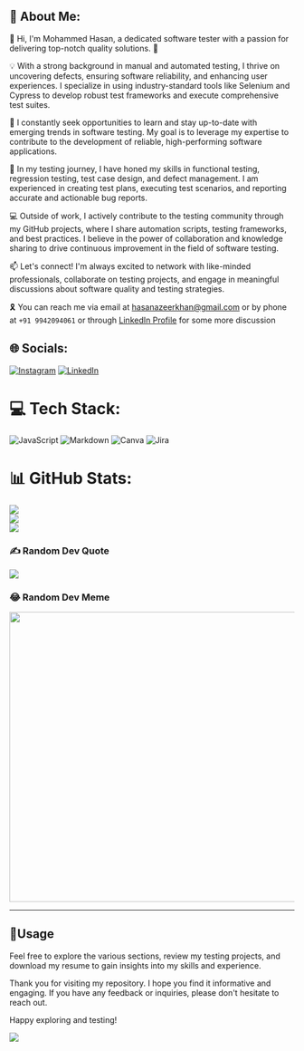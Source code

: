 ## 💫 About Me:

👋 Hi, I'm Mohammed Hasan, a dedicated software tester with a passion for delivering top-notch quality solutions. 🚀

💡 With a strong background in manual and automated testing, I thrive on uncovering defects, ensuring software reliability, and enhancing user experiences. I specialize in using industry-standard tools like Selenium and Cypress to develop robust test frameworks and execute comprehensive test suites.

🌱 I constantly seek opportunities to learn and stay up-to-date with emerging trends in software testing. My goal is to leverage my expertise to contribute to the development of reliable, high-performing software applications.

🔬 In my testing journey, I have honed my skills in functional testing, regression testing, test case design, and defect management. I am experienced in creating test plans, executing test scenarios, and reporting accurate and actionable bug reports.

💻 Outside of work, I actively contribute to the testing community through my GitHub projects, where I share automation scripts, testing frameworks, and best practices. I believe in the power of collaboration and knowledge sharing to drive continuous improvement in the field of software testing.

📫 Let's connect! I'm always excited to network with like-minded professionals, collaborate on testing projects, and engage in meaningful discussions about software quality and testing strategies.

🎗️ You can reach me via email at hasanazeerkhan@gmail.com or by phone at `+91 9942094061` or through [LinkedIn Profile](https://www.linkedin.com/in/hasanazeerkhan/) for some more discussion


## 🌐 Socials:
[![Instagram](https://img.shields.io/badge/Instagram-%23E4405F.svg?logo=Instagram&logoColor=white)](https://instagram.com/imnot_hasan) [![LinkedIn](https://img.shields.io/badge/LinkedIn-%230077B5.svg?logo=linkedin&logoColor=white)](https://linkedin.com/in/hasannazeer) 

# 💻 Tech Stack:
![JavaScript](https://img.shields.io/badge/javascript-%23323330.svg?style=plastic&logo=javascript&logoColor=%23F7DF1E) ![Markdown](https://img.shields.io/badge/markdown-%23000000.svg?style=plastic&logo=markdown&logoColor=white) ![Canva](https://img.shields.io/badge/Canva-%2300C4CC.svg?style=plastic&logo=Canva&logoColor=white) ![Jira](https://img.shields.io/badge/jira-%230A0FFF.svg?style=plastic&logo=jira&logoColor=white)
# 📊 GitHub Stats:
![](https://github-readme-stats.vercel.app/api?username=hasanazeer&theme=synthwave&hide_border=false&include_all_commits=true&count_private=true)<br/>
![](https://github-readme-streak-stats.herokuapp.com/?user=hasanazeer&theme=synthwave&hide_border=false)<br/>
![](https://github-readme-stats.vercel.app/api/top-langs/?username=hasanazeer&theme=synthwave&hide_border=false&include_all_commits=true&count_private=true&layout=compact)

### ✍️ Random Dev Quote
![](https://quotes-github-readme.vercel.app/api?type=horizontal&theme=radical)

### 😂 Random Dev Meme
<img src="https://rm.up.railway.app/" width="512px"/>

---

## 📢Usage

Feel free to explore the various sections, review my testing projects, and download my resume to gain insights into my skills and experience.

Thank you for visiting my repository. I hope you find it informative and engaging. If you have any feedback or inquiries, please don't hesitate to reach out.

Happy exploring and testing!

[![](https://visitcount.itsvg.in/api?id=hasanazeer&icon=2&color=0)](https://visitcount.itsvg.in)

<!-- Proudly created with GPRM ( https://gprm.itsvg.in ) -->
